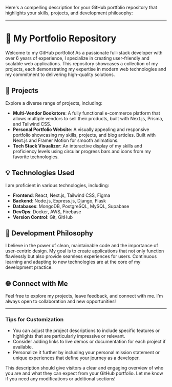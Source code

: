 Here's a compelling description for your GitHub portfolio repository that highlights your skills, projects, and development philosophy:

---

# 🌟 My Portfolio Repository

Welcome to my GitHub portfolio! As a passionate full-stack developer with over 6 years of experience, I specialize in creating user-friendly and scalable web applications. This repository showcases a collection of my projects, each demonstrating my expertise in modern web technologies and my commitment to delivering high-quality solutions.

## 🚀 Projects
Explore a diverse range of projects, including:

- **Multi-Vendor Bookstore**: A fully functional e-commerce platform that allows multiple vendors to sell their products, built with Next.js, Prisma, and Tailwind CSS.
- **Personal Portfolio Website**: A visually appealing and responsive portfolio showcasing my skills, projects, and blog articles. Built with Next.js and Framer Motion for smooth animations.
- **Tech Stack Visualizer**: An interactive display of my skills and proficiency levels using circular progress bars and icons from my favorite technologies.

## 💡 Technologies Used
I am proficient in various technologies, including:
- **Frontend**: React, Next.js, Tailwind CSS, Figma
- **Backend**: Node.js, Express.js, Django, Flask
- **Databases**: MongoDB, PostgreSQL, MySQL, Supabase
- **DevOps**: Docker, AWS, Firebase
- **Version Control**: Git, GitHub

## 🔧 Development Philosophy
I believe in the power of clean, maintainable code and the importance of user-centric design. My goal is to create applications that not only function flawlessly but also provide seamless experiences for users. Continuous learning and adapting to new technologies are at the core of my development practice.

## 🌐 Connect with Me
Feel free to explore my projects, leave feedback, and connect with me. I'm always open to collaboration and new opportunities!

---

### Tips for Customization
- You can adjust the project descriptions to include specific features or highlights that are particularly impressive or relevant.
- Consider adding links to live demos or documentation for each project if available.
- Personalize it further by including your personal mission statement or unique experiences that define your journey as a developer.

This description should give visitors a clear and engaging overview of who you are and what they can expect from your GitHub portfolio. Let me know if you need any modifications or additional sections!
